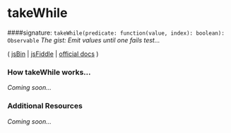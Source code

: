 # takeWhile

####signature: `takeWhile(predicate: function(value, index): boolean): Observable`
*The gist: Emit values until one fails test...*

( [jsBin]() | [jsFiddle]() | [official docs](http://reactivex.io/rxjs/class/es6/Observable.js~Observable.html#instance-method-takeWhile) )

### How takeWhile works...
*Coming soon...*


### Additional Resources
*Coming soon...*